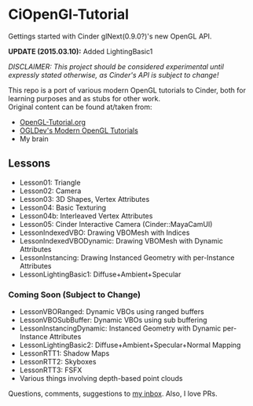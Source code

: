 # CiOpenGl-Tutorial
Gettings started with Cinder glNext(0.9.0?)'s new OpenGL API.

**UPDATE (2015.03.10):** Added LightingBasic1

_DISCLAIMER: This project should be considered experimental until expressly stated otherwise, as Cinder's API is subject to change!_

This repo is a port of various modern OpenGL tutorials to Cinder, both for learning purposes and as stubs for other work.<br/>
Original content can be found at/taken from:<br/>

* [OpenGL-Tutorial.org](http://www.opengl-tutorial.org)
* [OGLDev's Modern OpenGL Tutorials](http://ogldev.atspace.co.uk/)
* My brain

## Lessons
* Lesson01: Triangle
* Lesson02: Camera
* Lesson03: 3D Shapes, Vertex Attributes
* Lesson04: Basic Texturing
* Lesson04b: Interleaved Vertex Attributes
* Lesson05: Cinder Interactive Camera (Cinder::MayaCamUI)
* LessonIndexedVBO: Drawing VBOMesh with Indices
* LessonIndexedVBODynamic: Drawing VBOMesh with Dynamic Attributes
* LessonInstancing: Drawing Instanced Geometry with per-Instance Attributes
* LessonLightingBasic1: Diffuse+Ambient+Specular


### Coming Soon (Subject to Change)
* LessonVBORanged: Dynamic VBOs using ranged buffers
* LessonVBOSubBuffer: Dynamic VBOs using sub buffering
* LessonInstancingDynamic: Instanced Geometry with Dynamic per-Instance Attributes
* LessonLightingBasic2: Diffuse+Ambient+Specular+Normal Mapping
* LessonRTT1: Shadow Maps
* LessonRTT2: Skyboxes
* LessonRTT3: FSFX
* Various things involving depth-based point clouds

Questions, comments, suggestions to [my inbox](mailto:seth.gibson1@gmail.com).  Also, I love PRs.
